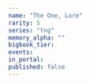 ```yaml
---
name: "The One, Lore"
rarity: 5
series: "tng"
memory_alpha: ""
bigbook_tier:
events:
in_portal:
published: false
---
```

